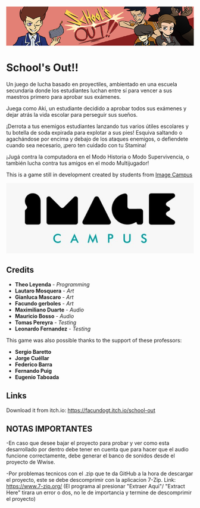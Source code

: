<p align="center">
<img src="logo.png" alt="School's Out!!"/>
</p>

# School's Out!!

Un juego de lucha basado en proyectiles, ambientado en una escuela secundaria donde los estudiantes luchan entre sí para vencer a sus maestros primero para aprobar sus exámenes.

Juega como Aki, un estudiante decidido a aprobar todos sus exámenes y dejar atrás la vida escolar para perseguir sus sueños. 

¡Derrota a tus enemigos estudiantes lanzando tus varios útiles escolares y tu botella de soda expirada para explotar a sus pies! Esquiva saltando o agachándose por encima y debajo de los ataques enemigos, o defiendete cuando sea necesario, ¡pero ten cuidado con tu Stamina! 

¡Jugá contra la computadora en el Modo Historia o Modo Supervivencia, o también lucha contra tus amigos en el modo Multijugador!

This is a game still in development created by students from <a href="https://www.imagecampus.edu.ar/">Image Campus</a>

<p align="center">
  <a href="https://www.imagecampus.edu.ar/">
    <img src="logo-image-campus.png" alt="Image Campus"/>
  </a> 
</p>


## Credits

- **Theo Leyenda** - *Programming*
- **Lautaro Mosquera** - *Art*
- **Gianluca Mascaro** - *Art*
- **Facundo gerboles** - *Art*
- **Maximiliano Duarte** - *Audio*
- **Mauricio Bosso** - *Audio*
- **Tomas Pereyra** - *Testing*
- **Leonardo Fernandez** - *Testing*


This game was also possible thanks to the support of these professors:

- **Sergio Baretto**
- **Jorge Cuéllar**
- **Federico Barra**
- **Fernando Puig**
- **Eugenio Taboada**

## Links

Download it from itch.io: https://facundogt.itch.io/school-out

## NOTAS IMPORTANTES

-En caso que desee bajar el proyecto para probar y ver como esta desarrollado por dentro debe tener en cuenta que para hacer que el audio funcione correctamente, debe generar el banco de sonidos desde el proyecto de Wwise.

-Por problemas tecnicos con el .zip que te da GitHub a la hora de descargar el proyecto, este se debe descomprimir con la aplicacion 7-Zip. Link: https://www.7-zip.org/ 
(El programa al presionar "Extraer Aqui"/ "Extract Here" tirara un error o dos, no le de importancia y termine de descomprimir el proyecto)
